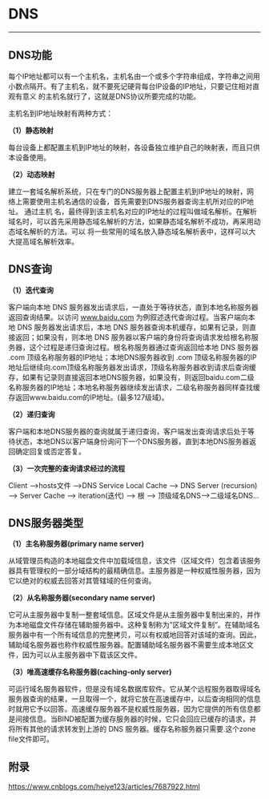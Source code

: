 # DNS
---
## DNS功能
每个IP地址都可以有一个主机名，主机名由一个或多个字符串组成，字符串之间用小数点隔开。有了主机名，就不要死记硬背每台IP设备的IP地址，只要记住相对直观有意义
的主机名就行了，这就是DNS协议所要完成的功能。

主机名到IP地址映射有两种方式：

**（1）静态映射**

每台设备上都配置主机到IP地址的映射，各设备独立维护自己的映射表，而且只供本设备使用。

**（2）动态映射**

建立一套域名解析系统，只在专门的DNS服务器上配置主机到IP地址的映射，网络上需要使用主机名通信的设备，首先需要到DNS服务器查询主机所对应的IP地址。 通过主机
名，最终得到该主机名对应的IP地址的过程叫做域名解析。在解析域名时，可以首先采用静态域名解析的方法，如果静态域名解析不成功，再采用动态域名解析的方法。可以
将一些常用的域名放入静态域名解析表中，这样可以大大提高域名解析效率。
## DNS查询
**（1）迭代查询**

客户端向本地 DNS 服务器发出请求后，一直处于等待状态，直到本地名称服务器返回查询结果。以访问 www.baidu.com 为例叙述迭代查询过程。当客户端向本地 DNS 服务器发出请求后，本地 DNS 服务器查询本机缓存，如果有记录，则直接返回；如果没有，则本地 DNS 服务器以客户端的身份将查询请求发给根名称服务器，这个过程是递归查询过程。根名称服务器通过查询返回给本地 DNS 服务器 .com 顶级名称服务器的IP地址；本地DNS服务器收到 .com 顶级名称服务器的IP地址后继续向.com顶级名称服务器发出请求，顶级名称服务器收到请求后查询缓存，如果有记录则直接返回本地DNS服务器，如果没有，则返回baidu.com二级名称服务器的IP地址；本地名称服务器继续发出请求，二级名称服务器同样查找缓存返回www.baidu.com的IP地址。(最多127级域)。

**（2）递归查询**

客户端和本地DNS服务器的查询就属于递归查询，客户端发出查询请求后处于等待状态，本地DNS以客户端身份询问下一个DNS服务器，直到本地DNS服务器返回确定回复或否定答复。

**（3）一次完整的查询请求经过的流程**

Client -->hosts文件 -->DNS Service Local Cache --> DNS Server (recursion) --> Server Cache --> iteration(迭代) --> 根
--> 顶级域名DNS-->二级域名DNS…
## DNS服务器类型
**（1）主名称服务器(primary name server)**

从域管理员构造的本地磁盘文件中加载域信息，该文件（区域文件）包含着该服务器具有管理权的一部分域结构的最精确信息。主服务器是一种权威性服务器，因为它以绝对的权威去回答对其管辖域的任何查询。

**（2）从名称服务器(secondary name server)**

它可从主服务器中复制一整套域信息。区域文件是从主服务器中复制出来的，并作为本地磁盘文件存储在辅助服务器中。这种复制称为”区域文件复制”。在辅助域名服务器中有一个所有域信息的完整拷贝，可以有权威地回答对该域的查询。因此，辅助域名服务器也称作权威性服务器。配置辅助域名服务器不需要生成本地区文件，因为可以从主服务器中下载该区文件。

**（3）唯高速缓存名称服务器(caching-only server)**

可运行域名服务器软件，但是没有域名数据库软件。它从某个远程服务器取得域名服务器查询的结果，一旦取得一个，就将它放在高速缓存中，以后查询相同的信息时就用它予以回答。高速缓存服务器不是权威性服务器，因为它提供的所有信息都是间接信息。当BIND被配置为缓存服务器的时候，它只会回应已缓存的请求，并将所有其他的请求转发到上游的 DNS 服务器。缓存名称服务器只需要.这个zone file文件即可。

## 附录
https://www.cnblogs.com/heiye123/articles/7687922.html



